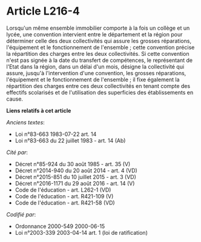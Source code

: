 # Article L216-4

Lorsqu'un même ensemble immobilier comporte à la fois un collège et un lycée, une convention intervient entre le département
et la région pour déterminer celle des deux collectivités qui assure les grosses réparations, l'équipement et le
fonctionnement de l'ensemble ; cette convention précise la répartition des charges entre les deux collectivités. Si cette
convention n'est pas signée à la date du transfert de compétences, le représentant de l'Etat dans la région, dans un délai
d'un mois, désigne la collectivité qui assure, jusqu'à l'intervention d'une convention, les grosses réparations, l'équipement
et le fonctionnement de l'ensemble ; il fixe également la répartition des charges entre ces deux collectivités en tenant
compte des effectifs scolarisés et de l'utilisation des superficies des établissements en cause.

**Liens relatifs à cet article**

_Anciens textes_:

  - Loi n°83-663 1983-07-22 art. 14
  - Loi n°83-663 du 22 juillet 1983 - art. 14 (Ab)

_Cité par_:

  - Décret n°85-924 du 30 août 1985 - art. 35 (V)
  - Décret n°2014-940 du 20 août 2014 - art. 4 (VD)
  - Décret n°2015-851 du 10 juillet 2015 - art. 3 (VD)
  - Décret n°2016-1171 du 29 août 2016 - art. 14 (V)
  - Code de l'éducation - art. L262-1 (VD)
  - Code de l'éducation - art. R421-109 (V)
  - Code de l'éducation - art. R421-58 (VD)

_Codifié par_:

  - Ordonnance 2000-549 2000-06-15
  - Loi n°2003-339 2003-04-14 art. 1 (loi de ratification)

